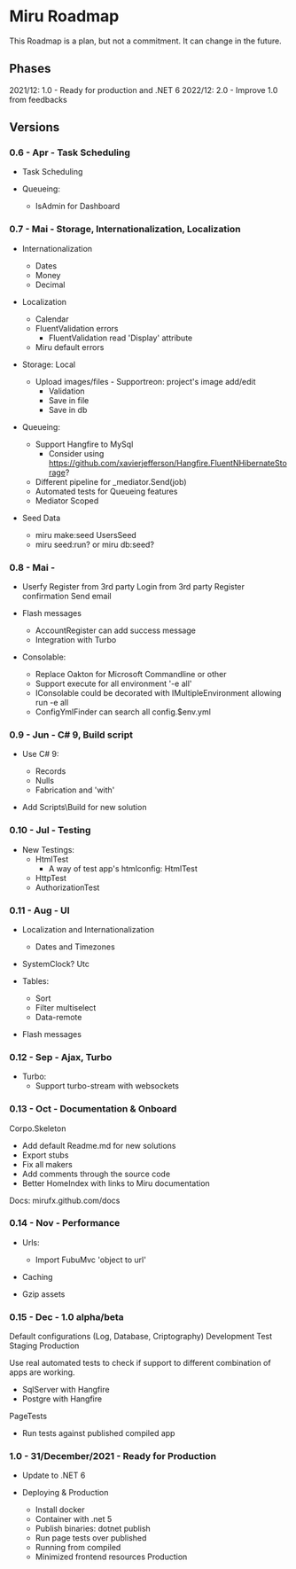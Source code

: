 # Miru Roadmap

This Roadmap is a plan, but not a commitment. It can change in the future.

## Phases

2021/12: 1.0 - Ready for production and .NET 6
2022/12: 2.0 - Improve 1.0 from feedbacks

## Versions

### 0.6 - Apr - Task Scheduling

- Task Scheduling
  
- Queueing:
    - IsAdmin for Dashboard

### 0.7 - Mai - Storage, Internationalization, Localization

- Internationalization
  - Dates
  - Money
  - Decimal 
  
- Localization
  - Calendar
  - FluentValidation errors
    - FluentValidation read 'Display' attribute
  - Miru default errors

- Storage: Local
  - Upload images/files - Supportreon: project's image add/edit
    - Validation
    - Save in file
    - Save in db
 
- Queueing:
  - Support Hangfire to MySql
    - Consider using https://github.com/xavierjefferson/Hangfire.FluentNHibernateStorage?
  - Different pipeline for _mediator.Send(job)
  - Automated tests for Queueing features
  - Mediator Scoped

- Seed Data
  - miru make:seed UsersSeed
  - miru seed:run? or miru db:seed?
  
### 0.8 - Mai -

- Userfy
  Register from 3rd party
  Login from 3rd party
  Register confirmation
  Send email

- Flash messages
  - AccountRegister can add success message
  - Integration with Turbo

- Consolable:
  - Replace Oakton for Microsoft Commandline or other
  - Support execute for all environment '-e all'
  - IConsolable could be decorated with IMultipleEnvironment allowing run -e all
  - ConfigYmlFinder can search all config.$env.yml
  
### 0.9 - Jun - C# 9, Build script

- Use C# 9:
    - Records
    - Nulls
    - Fabrication and 'with'

- Add Scripts\Build for new solution

### 0.10 - Jul - Testing

- New Testings:
    - HtmlTest
        - A way of test app's htmlconfig: HtmlTest
    - HttpTest
    - AuthorizationTest

### 0.11 - Aug - UI

- Localization and Internationalization
    - Dates and Timezones

- SystemClock? Utc

- Tables:
    - Sort
    - Filter multiselect
    - Data-remote

- Flash messages

### 0.12 - Sep - Ajax, Turbo

- Turbo:
    - Support turbo-stream with websockets

### 0.13 - Oct - Documentation & Onboard

Corpo.Skeleton
- Add default Readme.md for new solutions
- Export stubs
- Fix all makers
- Add comments through the source code
- Better HomeIndex with links to Miru documentation

Docs:
mirufx.github.com/docs

### 0.14 - Nov - Performance

- Urls:
  - Import FubuMvc 'object to url'
  
- Caching
- Gzip assets

### 0.15 - Dec - 1.0 alpha/beta

Default configurations (Log, Database, Criptography)
Development
Test
Staging
Production

Use real automated tests to check if support to different combination of apps are working.
- SqlServer with Hangfire
- Postgre with Hangfire

PageTests
- Run tests against published compiled app

### 1.0 - 31/December/2021 - Ready for Production

- Update to .NET 6

- Deploying & Production
    - Install docker
    - Container with .net 5
    - Publish binaries: dotnet publish
    - Run page tests over published
    - Running from compiled
    - Minimized frontend resources Production
